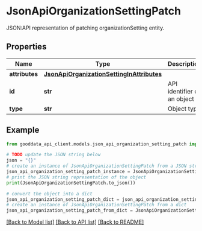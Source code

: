 # JsonApiOrganizationSettingPatch

JSON:API representation of patching organizationSetting entity.

## Properties

Name | Type | Description | Notes
------------ | ------------- | ------------- | -------------
**attributes** | [**JsonApiOrganizationSettingInAttributes**](JsonApiOrganizationSettingInAttributes.md) |  | [optional] 
**id** | **str** | API identifier of an object | 
**type** | **str** | Object type | 

## Example

```python
from gooddata_api_client.models.json_api_organization_setting_patch import JsonApiOrganizationSettingPatch

# TODO update the JSON string below
json = "{}"
# create an instance of JsonApiOrganizationSettingPatch from a JSON string
json_api_organization_setting_patch_instance = JsonApiOrganizationSettingPatch.from_json(json)
# print the JSON string representation of the object
print(JsonApiOrganizationSettingPatch.to_json())

# convert the object into a dict
json_api_organization_setting_patch_dict = json_api_organization_setting_patch_instance.to_dict()
# create an instance of JsonApiOrganizationSettingPatch from a dict
json_api_organization_setting_patch_from_dict = JsonApiOrganizationSettingPatch.from_dict(json_api_organization_setting_patch_dict)
```
[[Back to Model list]](../README.md#documentation-for-models) [[Back to API list]](../README.md#documentation-for-api-endpoints) [[Back to README]](../README.md)


